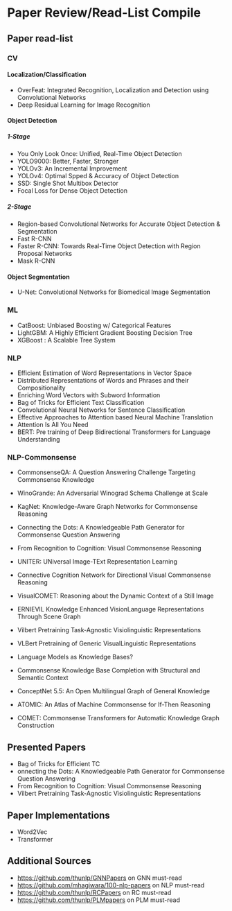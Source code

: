 # Paper Review/Read-List Compile

## Paper read-list
### CV
#### Localization/Classification
- OverFeat: Integrated Recognition, Localization and Detection using Convolutional Networks
- Deep Residual Learning for Image Recognition

#### Object Detection
##### 1-Stage
- You Only Look Once: Unified, Real-Time Object Detection
- YOLO9000: Better, Faster, Stronger
- YOLOv3: An Incremental Improvement
- YOLOv4: Optimal Spped & Accuracy of Object Detection
- SSD: Single Shot Multibox Detector
- Focal Loss for Dense Object Detection

##### 2-Stage
- Region-based Convolutional Networks for Accurate Object Detection & Segmentation
- Fast R-CNN
- Faster R-CNN: Towards Real-Time Object Detection with Region Proposal Networks
- Mask R-CNN

#### Object Segmentation
- U-Net: Convolutional Networks for Biomedical Image Segmentation

### ML
- CatBoost: Unbiased Boosting w/ Categorical Features
- LightGBM: A Highly Efficient Gradient Boosting Decision Tree
- XGBoost : A Scalable Tree System

### NLP
- Efficient Estimation of Word Representations in Vector Space
- Distributed Representations of Words and Phrases and their Compositionality
- Enriching Word Vectors with Subword Information
- Bag of Tricks for Efficient Text Classification 
- Convolutional Neural Networks for Sentence Classification
- Effective Approaches to Attention based Neural Machine Translation
- Attention Is All You Need
- BERT: Pre training of Deep Bidirectional Transformers for Language Understanding

### NLP-Commonsense
- CommonsenseQA: A Question Answering Challenge Targeting Commonsense Knowledge
- WinoGrande: An Adversarial Winograd Schema Challenge at Scale
- KagNet: Knowledge-Aware Graph Networks for Commonsense Reasoning
- Connecting the Dots: A Knowledgeable Path Generator for Commonsense Question Answering

- From Recognition to Cognition: Visual Commonsense Reasoning
- UNITER: UNiversal Image-TExt Representation Learning
- Connective Cognition Network for Directional Visual Commonsense Reasoning
- VisualCOMET: Reasoning about the Dynamic Context of a Still Image
- ERNIEVIL Knowledge Enhanced VisionLanguage Representations Through Scene Graph
- Vilbert Pretraining Task-Agnostic Visiolinguistic Representations
- VLBert Pretraining of Generic VisualLinguistic Representations

- Language Models as Knowledge Bases? 
- Commonsense Knowledge Base Completion with Structural and Semantic Context
- ConceptNet 5.5: An Open Multilingual Graph of General Knowledge
- ATOMIC: An Atlas of Machine Commonsense for If-Then Reasoning
- COMET: Commonsense Transformers for Automatic Knowledge Graph Construction

## Presented Papers
- Bag of Tricks for Efficient TC
- onnecting the Dots: A Knowledgeable Path Generator for Commonsense Question Answering
- From Recognition to Cognition: Visual Commonsense Reasoning
- Vilbert Pretraining Task-Agnostic Visiolinguistic Representations

## Paper Implementations
- Word2Vec
- Transformer


## Additional Sources
- https://github.com/thunlp/GNNPapers on GNN must-read
- https://github.com/mhagiwara/100-nlp-papers on NLP must-read
- https://github.com/thunlp/RCPapers on RC must-read
- https://github.com/thunlp/PLMpapers on PLM must-read

